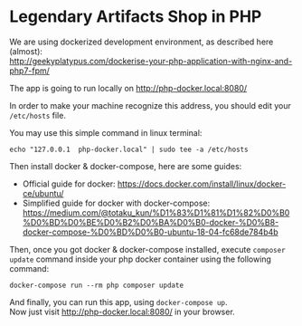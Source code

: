# Legendary Artifacts Shop in PHP

We are using dockerized development environment, as described here (almost):
<br/>
http://geekyplatypus.com/dockerise-your-php-application-with-nginx-and-php7-fpm/

The app is going to run locally on http://php-docker.local:8080/

In order to make your machine recognize this address, you should edit your
`/etc/hosts` file.

You may use this simple command in linux terminal:
```
echo "127.0.0.1  php-docker.local" | sudo tee -a /etc/hosts
```

Then install docker & docker-compose, here are some guides:
- Official guide for docker: https://docs.docker.com/install/linux/docker-ce/ubuntu/
- Simplified guide for docker with docker-compose: https://medium.com/@totaku_kun/%D1%83%D1%81%D1%82%D0%B0%D0%BD%D0%BE%D0%B2%D0%BA%D0%B0-docker-%D0%B8-docker-compose-%D0%BD%D0%B0-ubuntu-18-04-fc68de784b4b

Then, once you got docker & docker-compose installed, execute `composer update`
command inside your php docker container using the following command:
```
docker-compose run --rm php composer update
```

And finally, you can run this app, using `docker-compose up`. <br/>
Now just visit http://php-docker.local:8080/ in your browser.
